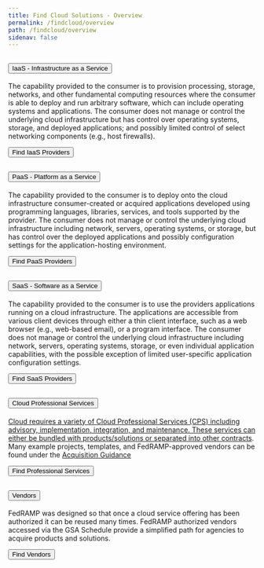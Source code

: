 ```yaml
---
title: Find Cloud Solutions - Overview
permalink: /findcloud/overview
path: /findcloud/overview
sidenav: false
---
```


<div class="usa-accordion usa-accordion--bordered">
  
  <!-- Use the accurate heading level to maintain the document outline -->
  <h2 class="usa-accordion__heading">
    <button class="usa-accordion__button"
      aria-expanded="true"
      aria-controls="b-a1">
      IaaS - Infrastructure as a Service
    </button>
  </h2>
  <div id="b-a1" class="usa-accordion__content usa-prose">
    <p>The capability provided to the consumer is to provision processing, storage, networks, and other fundamental computing resources where the consumer is able to deploy and run arbitrary software, which can include operating systems and applications. The consumer does not manage or control the underlying cloud infrastructure but has control over operating systems, storage, and deployed applications; and possibly limited control of select networking components (e.g., host firewalls).</p>
	<p><a href="/findcloud/iaas" ><button class="usa-button ">Find IaaS Providers</button></a></p>
  </div>
  
  <!-- Use the accurate heading level to maintain the document outline -->
  <h2 class="usa-accordion__heading">
    <button class="usa-accordion__button"
      aria-expanded="false"
      aria-controls="b-a2">
      PaaS -  Platform as a Service
    </button>
  </h2>
  <div id="b-a2" class="usa-accordion__content usa-prose">
    <p>The capability provided to the consumer is to deploy onto the cloud infrastructure consumer-created or acquired applications developed using programming languages, libraries, services, and tools supported by the provider. The consumer does not manage or control the underlying cloud infrastructure including network, servers, operating systems, or storage, but has control over the deployed applications and possibly configuration settings for the application-hosting environment.</p>
	<p><a href="/findcloud/paas" ><button class="usa-button ">Find PaaS Providers</button></a></p>
  </div>
  
  <!-- Use the accurate heading level to maintain the document outline -->
  <h2 class="usa-accordion__heading">
    <button class="usa-accordion__button"
      aria-expanded="false"
      aria-controls="b-a3">
      SaaS - Software as a Service
    </button>
  </h2>
  <div id="b-a3" class="usa-accordion__content usa-prose">
    <p>The capability provided to the consumer is to use the providers applications running on a cloud infrastructure. The applications are accessible from various client devices through either a thin client interface, such as a web browser (e.g., web-based email), or a program interface. The consumer does not manage or control the underlying cloud infrastructure including network, servers, operating systems, storage, or even individual application capabilities, with the possible exception of limited user-specific application configuration settings.</p>
	<p><a href="/findcloud/saas" ><button class="usa-button ">Find SaaS Providers</button></a></p>

  </div>
  
  <!-- Use the accurate heading level to maintain the document outline -->
  <h2 class="usa-accordion__heading">
    <button class="usa-accordion__button"
      aria-expanded="false"
      aria-controls="b-a4">
      Cloud Professional Services
    </button>
  </h2>
  <div id="b-a4" class="usa-accordion__content usa-prose">
    <p><a href="http://hallways.cap.gsa.gov/app/#/gateway/cloud-information-center/30563/cloud-professional-services">Cloud requires a variety of Cloud Professional Services (CPS) including advisory, implementation, integration, and maintenance. These services can either be bundled with products/solutions or separated into other contracts</a>. Many example projects, templates, and FedRAMP-approved vendors can be found under the <a href="https://hallways.cap.gsa.gov/app/#/gateway/cloud-information-center/tab/29896">Acquisition Guidance</a></p>
	<p><a href="/findcloud/professionalservices" ><button class="usa-button ">Find Professional Services</button></a></p>
  </div>
  
  <!-- Use the accurate heading level to maintain the document outline -->
  <h2 class="usa-accordion__heading">
    <button class="usa-accordion__button"
      aria-expanded="false"
      aria-controls="b-a5">
      Vendors
    </button>
  </h2>
  <div id="b-a5" class="usa-accordion__content usa-prose">
    <p>FedRAMP was designed so that once a cloud service offering has been authorized it can be reused many times. FedRAMP authorized vendors accessed via the GSA Schedule provide a simplified path for agencies to acquire products and solutions.</p>
	<p><a href="/findcloud/vendors" ><button class="usa-button ">Find Vendors</button></a></p>
  </div>
</div>